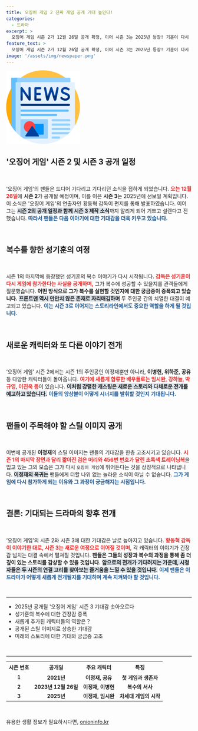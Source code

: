 ```yaml
---
title: 오징어 게임 2 진짜 게임 공개 기대 높인다!
categories:
  - 드라마
excerpt: >
  오징어 게임 시즌 2가 12월 26일 공개 확정, 이어 시즌 3는 2025년 등장! 기훈이 다시 게임에 참가하면서 벌어질 치열한 대결에 모두가 주목합니다. 새로운 등장인물들과 함께할 이들의 운명은 과연?
feature_text: >
  오징어 게임 시즌 2가 12월 26일 공개 확정, 이어 시즌 3는 2025년 등장! 기훈이 다시 게임에 참가하면서 벌어질 치열한 대결에 모두가 주목합니다. 새로운 등장인물들과 함께할 이들의 운명은 과연?
image: '/assets/img/newspaper.png'
---
```


<p><img src="/assets/img/newspaper.png" alt="kimp 속보" /></p>

<h2 data-ke-size="size26">'오징어 게임' 시즌 2 및 시즌 3 공개 일정</h2>

<p data-ke-size="size16">&nbsp;</p>

<p>‘오징어 게임’의 팬들은 드디어 기다리고 기다리던 소식을 접하게 되었습니다. <b><span style="color: #ee2323;">오는 12월 26일</span></b>에 <b>시즌 2</b>가 공개될 예정이며, 이를 이은 <b>시즌 3</b>는 2025년에 선보일 계획입니다. 이 소식은 '오징어 게임'의 연출자인 황동혁 감독이 편지를 통해 발표하였습니다. 이어 그는 <b><span style="background-color: #21538527;">시즌 2의 공개 일정과 함께 시즌 3 제작 소식</span></b>까지 알리게 되어 기쁘고 설렌다고 전했습니다. <b><span style="color: #1a5490;">따라서 팬들은 다음 이야기에 대한 기대감을 더욱 키우고 있습니다.</span></b></p>

<p data-ke-size="size16">&nbsp;</p>

<h2 data-ke-size="size26">복수를 향한 성기훈의 여정</h2>

<p data-ke-size="size16">&nbsp;</p>

<p>시즌 1의 마지막에 등장했던 성기훈의 복수 이야기가 다시 시작됩니다. <b><span style="color: #ee2323;">감독은 성기훈이 다시 게임에 참가한다는 사실을 공개하며,</span></b> 그가 복수에 성공할 수 있을지를 관객들에게 질문했습니다. <b>어떤 방식으로 그가 복수를 실현할 것인지에 대한 궁금증이 증폭되고 있습니다.</b> <b><span style="background-color: #21538527;">프론트맨 역시 만만치 않은 존재로 자리매김하며</span></b> 두 주인공 간의 치열한 대결이 예고되고 있습니다. <b><span style="color: #1a5490;">이는 시즌 3로 이어지는 스토리라인에서도 중요한 역할을 하게 될 것입니다.</span></b></p>

<p data-ke-size="size16">&nbsp;</p>

<h2 data-ke-size="size26">새로운 캐릭터와 또 다른 이야기 전개</h2>

<p data-ke-size="size16">&nbsp;</p>

<p>‘오징어 게임’ 시즌 2에서는 시즌 1의 주인공인 이정재뿐만 아니라, <b>이병헌, 위하준, 공유</b> 등 다양한 캐릭터들이 돌아옵니다. <b><span style="color: #ee2323;">여기에 새롭게 합류한 배우들로는 임시완, 강하늘, 박규영, 이진욱 등</span></b>이 있습니다. <b><span style="background-color: #21538527;">이처럼 강렬한 캐스팅은 새로운 스토리와 다채로운 전개를 예고하고 있습니다.</span></b> <b><span style="color: #1a5490;">이들의 앙상블이 어떻게 시너지를 발휘할 것인지 기대됩니다.</span></b></p>

<p data-ke-size="size16">&nbsp;</p>

<h2 data-ke-size="size26">팬들이 주목해야 할 스틸 이미지 공개</h2>

<p data-ke-size="size16">&nbsp;</p>

<p>이번에 공개된 <b>이정재</b>의 스틸 이미지는 팬들의 기대감을 한층 고조시키고 있습니다. <b><span style="color: #ee2323;">시즌 1의 마지막 장면과 달리 짧아진 검은 머리와 456번 번호가 달린 초록색 트레이닝복</span></b>을 입고 있는 그의 모습은 그가 다시 <code>오징어 게임</code>에 뛰어든다는 것을 상징적으로 나타냅니다. <b><span style="background-color: #21538527;">이정재의 복귀는</span></b> 팬들에게 더할 나위 없는 놀라운 소식이 아닐 수 없습니다. <b><span style="color: #1a5490;">그가 게임에 다시 참가하게 되는 이유와 그 과정이 궁금해지는 시점입니다.</span></b></p>

<p data-ke-size="size16">&nbsp;</p>

<h2 data-ke-size="size26">결론: 기대되는 드라마의 향후 전개</h2>

<p data-ke-size="size16">&nbsp;</p>

<p>‘오징어 게임’의 시즌 2와 시즌 3에 대한 기대감은 날로 높아지고 있습니다. <b><span style="color: #ee2323;">황동혁 감독이 이야기한 대로, 시즌 3는 새로운 여정으로 이어질 것이며,</span></b> 각 캐릭터의 이야기가 긴장감 넘치는 대결 속에서 펼쳐질 것입니다. <b>팬들은 그들의 성장과 복수의 과정을 통해 좀 더 깊이 있는 스토리를 감상할 수 있을 것입니다.</b> <b><span style="background-color: #21538527;">앞으로의 전개가 기다려지는 가운데, 시청자들은 두 시즌의 연결 고리를 찾아보는 즐거움을 느낄 수 있을 것입니다.</span></b> <b><span style="color: #1a5490;">이제 팬들은 이 드라마가 어떻게 새롭게 전개될지를 기대하며 계속 지켜봐야 할 것입니다.</span></b></p>

<p data-ke-size="size16">&nbsp;</p>

<hr>

<ul>
  <li>2025년 공개될 '오징어 게임' 시즌 3 기대감 솟아오르다</li>
  <li>성기훈의 복수에 대한 긴장감 증폭</li>
  <li>새롭게 추가된 캐릭터들의 역할은？</li>
  <li>공개된 스틸 이미지로 상승한 기대감</li>
  <li>미래의 스토리에 대한 기대와 궁금증 고조</li>
</ul>

<p data-ke-size="size16">&nbsp;</p>

<hr>

<table style="width: 100%;">
  <tr>
    <td style="text-align: center; height: 25px;"><b>시즌 번호</b></td>
    <td style="text-align: center; height: 25px;"><b>공개일</b></td>
    <td style="text-align: center; height: 25px;"><b>주요 캐릭터</b></td>
    <td style="text-align: center; height: 25px;"><b>특징</b></td>
  </tr>
  <tr>
    <td style="text-align: center; height: 17px;"><b>1</b></td>
    <td style="text-align: center; height: 17px;"><b>2021년</b></td>
    <td style="text-align: center; height: 17px;"><b>이정재, 공유</b></td>
    <td style="text-align: center; height: 17px;"><b>첫 게임과 생존자</b></td>
  </tr>
  <tr>
    <td style="text-align: center; height: 17px;"><b>2</b></td>
    <td style="text-align: center; height: 17px;"><b>2023년 12월 26일</b></td>
    <td style="text-align: center; height: 17px;"><b>이정재, 이병헌</b></td>
    <td style="text-align: center; height: 17px;"><b>복수의 서사</b></td>
  </tr>
  <tr>
    <td style="text-align: center; height: 17px;"><b>3</b></td>
    <td style="text-align: center; height: 17px;"><b>2025년</b></td>
    <td style="text-align: center; height: 17px;"><b>이정재, 임시완</b></td>
    <td style="text-align: center; height: 17px;"><b>차세대 게임의 시작</b></td>
  </tr>
</table>

<p data-ke-size="size16">&nbsp;</p>
유용한 생활 정보가 필요하시다면, <a href="https://onioninfo.kr" rel="dofollow">onioninfo.kr</a>


